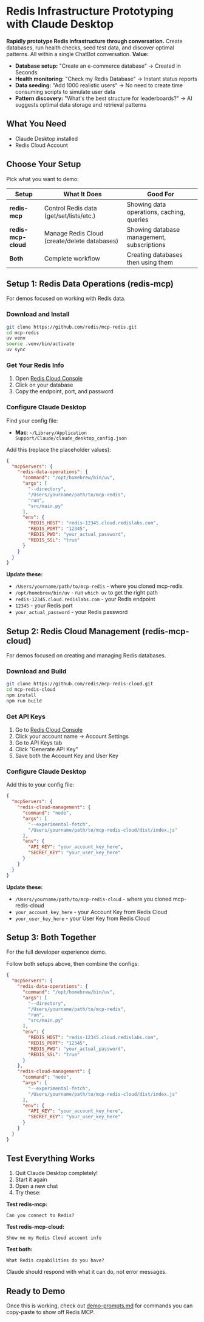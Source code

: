 # Redis Infrastructure Prototyping with Claude Desktop

**Rapidly prototype Redis infrastructure through conversation.** Create databases, run health checks, seed test data, and discover optimal patterns. All within a single ChatBot conversation.
**Value:**
- **Database setup:** "Create an e-commerce database" → Created in Seconds
- **Health monitoring:** "Check my Redis Database" → Instant status reports  
- **Data seeding:** "Add 1000 realistic users" → No need to create time consuming scripts to simulate user data
- **Pattern discovery:** "What's the best structure for leaderboards?" → AI suggests optimal data storage and retrieval patterns


## What You Need
- Claude Desktop installed
- Redis Cloud Account

## Choose Your Setup
Pick what you want to demo:

| Setup | What It Does | Good For |
|-------|--------------|----------|
| **redis-mcp** | Control Redis data (get/set/lists/etc.) | Showing data operations, caching, queries |
| **redis-mcp-cloud** | Manage Redis Cloud (create/delete databases) | Showing database management, subscriptions |
| **Both** | Complete workflow | Creating databases then using them |

## Setup 1: Redis Data Operations (redis-mcp)

For demos focused on working with Redis data.

### Download and Install
```bash
git clone https://github.com/redis/mcp-redis.git
cd mcp-redis
uv venv
source .venv/bin/activate
uv sync
```

### Get Your Redis Info
1. Open [Redis Cloud Console](https://app.redislabs.com)
2. Click on your database
3. Copy the endpoint, port, and password

### Configure Claude Desktop
Find your config file:
- **Mac**: `~/Library/Application Support/Claude/claude_desktop_config.json`

Add this (replace the placeholder values):
```json
{
  "mcpServers": {
    "redis-data-operations": {
      "command": "/opt/homebrew/bin/uv",
      "args": [
        "--directory",
        "/Users/yourname/path/to/mcp-redis",
        "run",
        "src/main.py"
      ],
      "env": {
        "REDIS_HOST": "redis-12345.cloud.redislabs.com",
        "REDIS_PORT": "12345",
        "REDIS_PWD": "your_actual_password",
        "REDIS_SSL": "true"
      }
    }
  }
}
```

**Update these:**
- `/Users/yourname/path/to/mcp-redis` - where you cloned mcp-redis
- `/opt/homebrew/bin/uv` - run `which uv` to get the right path
- `redis-12345.cloud.redislabs.com` - your Redis endpoint
- `12345` - your Redis port
- `your_actual_password` - your Redis password

## Setup 2: Redis Cloud Management (redis-mcp-cloud)

For demos focused on creating and managing Redis databases.

### Download and Build
```bash
git clone https://github.com/redis/mcp-redis-cloud.git
cd mcp-redis-cloud
npm install
npm run build
```

### Get API Keys
1. Go to [Redis Cloud Console](https://app.redislabs.com)
2. Click your account name → Account Settings
3. Go to API Keys tab
4. Click "Generate API Key"
5. Save both the Account Key and User Key

### Configure Claude Desktop
Add this to your config file:
```json
{
  "mcpServers": {
    "redis-cloud-management": {
      "command": "node",
      "args": [
        "--experimental-fetch",
        "/Users/yourname/path/to/mcp-redis-cloud/dist/index.js"
      ],
      "env": {
        "API_KEY": "your_account_key_here",
        "SECRET_KEY": "your_user_key_here"
      }
    }
  }
}
```

**Update these:**
- `/Users/yourname/path/to/mcp-redis-cloud` - where you cloned mcp-redis-cloud
- `your_account_key_here` - your Account Key from Redis Cloud
- `your_user_key_here` - your User Key from Redis Cloud

## Setup 3: Both Together

For the full developer experience demo.

Follow both setups above, then combine the configs:
```json
{
  "mcpServers": {
    "redis-data-operations": {
      "command": "/opt/homebrew/bin/uv",
      "args": [
        "--directory",
        "/Users/yourname/path/to/mcp-redis",
        "run",
        "src/main.py"
      ],
      "env": {
        "REDIS_HOST": "redis-12345.cloud.redislabs.com",
        "REDIS_PORT": "12345",
        "REDIS_PWD": "your_actual_password",
        "REDIS_SSL": "true"
      }
    },
    "redis-cloud-management": {
      "command": "node",
      "args": [
        "--experimental-fetch",
        "/Users/yourname/path/to/mcp-redis-cloud/dist/index.js"
      ],
      "env": {
        "API_KEY": "your_account_key_here",
        "SECRET_KEY": "your_user_key_here"
      }
    }
  }
}
```

## Test Everything Works

1. Quit Claude Desktop completely!
2. Start it again
3. Open a new chat
4. Try these:

**Test redis-mcp:**
```
Can you connect to Redis?
```

**Test redis-mcp-cloud:**
```
Show me my Redis Cloud account info
```

**Test both:**
```
What Redis capabilities do you have?
```

Claude should respond with what it can do, not error messages.

## Ready to Demo

Once this is working, check out [demo-prompts.md](demo-prompts.md) for commands you can copy-paste to show off Redis MCP.